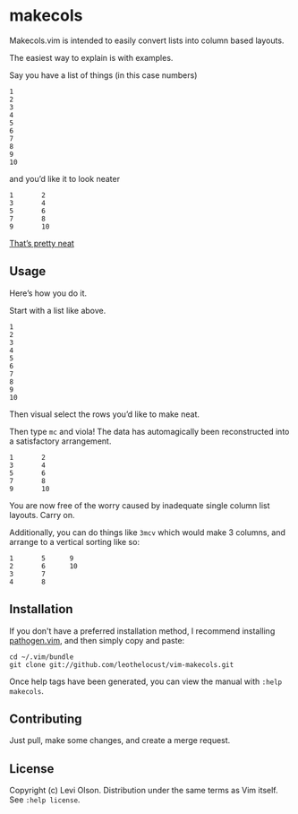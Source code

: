 makecols
========

Makecols.vim is intended to easily convert lists into column based
layouts.

The easiest way to explain is with examples.

Say you have a list of things (in this case numbers)

    1
    2
    3
    4
    5
    6
    7
    8
    9
    10

and you’d like it to look neater

    1       2
    3       4
    5       6
    7       8
    9       10

[That’s pretty neat](https://www.youtube.com/watch?v=Hm3JodBR-vs&feature=youtu.be&t=25s)


Usage
-----
Here’s how you do it.

Start with a list like above.
    
    1
    2
    3
    4
    5
    6
    7
    8
    9
    10

Then visual select the rows you’d like to make neat.

Then type ```mc``` and viola! The data has automagically been reconstructed
into a satisfactory arrangement.


    1       2
    3       4
    5       6
    7       8
    9       10

You are now free of the worry caused by inadequate single column list layouts. Carry on.

Additionally, you can do things like ```3mcv``` which would make 3 columns, and arrange to a vertical sorting like so:

    1       5      9
    2       6      10
    3       7
    4       8

Installation
------------

If you don't have a preferred installation method, I recommend
installing [pathogen.vim](https://github.com/tpope/vim-pathogen), and
then simply copy and paste:

    cd ~/.vim/bundle
    git clone git://github.com/leothelocust/vim-makecols.git

Once help tags have been generated, you can view the manual with
`:help makecols`.

Contributing
------------

Just pull, make some changes, and create a merge request.

License
-------

Copyright (c) Levi Olson. Distribution under the same terms as Vim itself.
See `:help license`.
